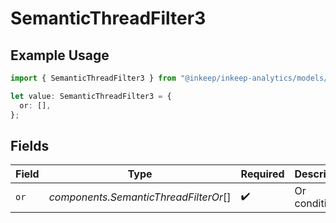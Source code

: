 # SemanticThreadFilter3

## Example Usage

```typescript
import { SemanticThreadFilter3 } from "@inkeep/inkeep-analytics/models/components";

let value: SemanticThreadFilter3 = {
  or: [],
};
```

## Fields

| Field                                 | Type                                  | Required                              | Description                           |
| ------------------------------------- | ------------------------------------- | ------------------------------------- | ------------------------------------- |
| `or`                                  | *components.SemanticThreadFilterOr*[] | :heavy_check_mark:                    | Or condition                          |